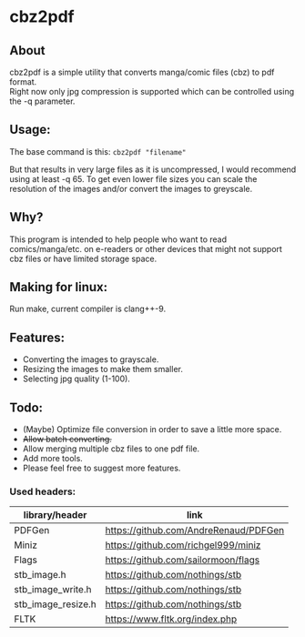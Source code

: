 # cbz2pdf

## About
cbz2pdf is a simple utility that converts manga/comic files (cbz) to pdf format.  
Right now only jpg compression is supported which can be controlled using the -q parameter.

## Usage: 
The base command is this:
```cbz2pdf "filename"```

But that results in very large files as it is uncompressed, I would recommend using at least -q 65.
To get even lower file sizes you can scale the resolution of the images and/or convert the images to greyscale.

## Why?
This program is intended to help people who want to read comics/manga/etc. on e-readers or other devices that might not support cbz files or have limited storage space.

## Making for linux:
Run make, current compiler is clang++-9.

## Features:
* Converting the images to grayscale.
* Resizing the images to make them smaller.
* Selecting jpg quality (1-100).

## Todo:
* (Maybe) Optimize file conversion in order to save a little more space.
* ~~Allow batch converting.~~
* Allow merging multiple cbz files to one pdf file.
* Add more tools.
* Please feel free to suggest more features.


### Used headers:
| library/header     | link|
|--------------------| ------------- |
| PDFGen             |         https://github.com/AndreRenaud/PDFGen  |
| Miniz              |        https://github.com/richgel999/miniz    |
| Flags              |       https://github.com/sailormoon/flags    |
| stb_image.h        |      https://github.com/nothings/stb        |
| stb_image_write.h  |   https://github.com/nothings/stb        |
| stb_image_resize.h |   https://github.com/nothings/stb        |
| FLTK               |   https://www.fltk.org/index.php        |